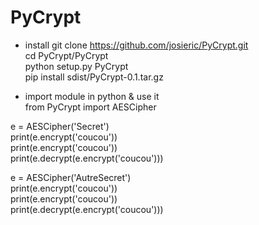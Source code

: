# PyCrypt

* install
git clone https://github.com/josieric/PyCrypt.git  
cd PyCrypt/PyCrypt  
python setup.py PyCrypt  
pip install sdist/PyCrypt-0.1.tar.gz  

* import module in python & use it  
from PyCrypt import AESCipher  

e = AESCipher('Secret')  
print(e.encrypt('coucou'))  
print(e.encrypt('coucou'))  
print(e.decrypt(e.encrypt('coucou')))  

e = AESCipher('AutreSecret')  
print(e.encrypt('coucou'))  
print(e.encrypt('coucou'))  
print(e.decrypt(e.encrypt('coucou')))  

